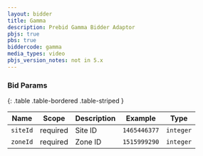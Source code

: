 ```yaml
---
layout: bidder
title: Gamma
description: Prebid Gamma Bidder Adaptor
pbjs: true
pbs: true
biddercode: gamma
media_types: video
pbjs_version_notes: not in 5.x
---
```


### Bid Params

{: .table .table-bordered .table-striped }

| Name     | Scope    | Description | Example      | Type      |
|----------|----------|-------------|--------------|-----------|
| `siteId` | required | Site ID     | `1465446377` | `integer` |
| `zoneId` | required | Zone ID     | `1515999290` | `integer` |
